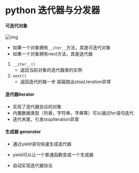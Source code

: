 # python 迭代器与分发器

#### 可迭代对象

![img](https://img-blog.csdn.net/20170516000644044?watermark/2/text/aHR0cDovL2Jsb2cuY3Nkbi5uZXQvamluaXhpbg==/font/5a6L5L2T/fontsize/400/fill/I0JBQkFCMA==/dissolve/70/gravity/Center)

- 如果一个对象拥有`__iter__`方法，其是可迭代对象
- 如果一个对象拥有next方法，其是迭代器

1. `__iter__()`
   - 返回当前对象的迭代器类的实例
2. `next()`
   - 返回迭代的每一步 超届跑出stopLteration异常

#### 迭代器iterator

- 实现了迭代器协议的对象
- 内置数据类型（列表，字符串，字典等）可以通过for语句迭代
- 迭代末尾，引发stopIteration异常

#### 生成器 generator

- 通过yield语句快速生成迭代器

- yield可以让一个普通函数变成一个生成器

- 自动实现迭代器协议

  

